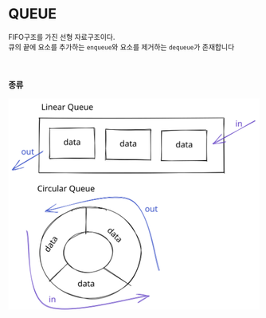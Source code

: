 # QUEUE

FIFO구조를 가진 선형 자료구조이다.\
큐의  끝에 요소를 추가하는 `enqueue`와 요소를 제거하는 `dequeue`가 존재합니다

<img src="../../.gitbook/assets/file.drawing (5) (4).svg" alt="" class="gitbook-drawing">

### 종류

<img src="../../.gitbook/assets/file.drawing (9) (2).svg" alt="" class="gitbook-drawing">
